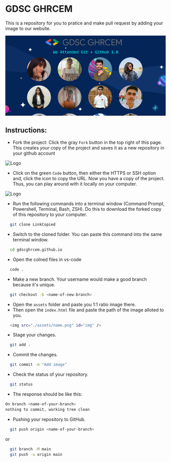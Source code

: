 
# GDSC GHRCEM 

This is a repository for you to pratice and make pull request by adding
your image to our website. 



![Logo](/assets/gdscghrcem.png)


## Instructions:
- Fork the project:
  Click the gray `Fork` button in the top right of this page. This creates _your_ copy of the project and saves it as a new repository in your github account

![Logo](https://i.ibb.co/pZhSb9Q/fork.png)
- Click on the green `Code` button, then either the HTTPS or SSH option and, click the icon to copy the URL. Now you have a copy of the project. Thus, you can play around with it locally on your computer.

![Logo](https://i.ibb.co/x7b2x2t/code-clone.png) 

- Run the following commands into a terminal window (Command Prompt, Powershell, Terminal, Bash, ZSH). Do this to download the forked copy of this repository to your computer.

```bash
  git clone LinkCopied
```

- Switch to the cloned folder. You can paste this command into the same terminal window.

```bash
  cd gdscghrcem.github.io
```
- Open the colned files in vs-code

```bash
  code .
```
- Make a new branch. Your username would make a good branch because it's unique.

```bash
  git checkout -b <name-of-new-branch>
```

- Open the `assets` folder and paste you 1:1 ratio image there.
- Then open the `index.html` file and paste the path of the image alloted to you. 
```bash
  <img src="./assets/name.png" id="img" />
```

- Stage your changes.

```bash
  git add .
```

- Commit the changes.

```bash
  git commit -m "Add image" 
```

- Check the status of your repository.

```bash
  git status
```

- The response should be like this:

```bash
On branch <name-of-your-branch>
nothing to commit, working tree clean
```

- Pushing your repository to GitHub.

```bash
  git push origin <name-of-your-branch>
```

or

```bash
  git branch -M main
  git push -u origin main
```
